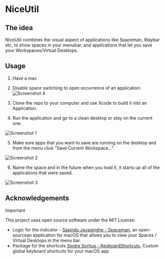 # NiceUtil

## The idea

NiceUtil combines the visual aspect of applications like Spaceman, Waybar etc, to show spaces in your menubar, and applications that let you save your Workspaces/Virtual Desktops.

## Usage

1. Have a mac
2. Disable space switching to open occurrence of an application:
![Screenshot 4](https://github.com/user-attachments/assets/6293d143-b9e8-4392-bde3-2d935f626eea)

3. Clone the repo to your computer and use Xcode to build it into an Application.
4. Run the application and go to a clean desktop or stay on the current one.

![Screenshot 1](https://github.com/user-attachments/assets/1f18566a-7ed4-4d67-92da-e3c7516bcad4)

5. Make sure apps that you want to save are running on the desktop and from the menu click "Save Current Workspace...".

![Screenshot 2](https://github.com/user-attachments/assets/4c2a3361-ce37-4b11-a4e4-88f26e7b09f5)

6. Name the space and in the future when you load it, it starts up all of the applications that were saved.
   
![Screenshot 3](https://github.com/user-attachments/assets/749f683c-9b9f-4804-b53a-507da252c5ac)

## Acknowledgements
> [!IMPORTANT]
>
> This project uses open source software under the MIT License:
>
> - Logic for the indicator - [Sasindu Jayasinghe - Spaceman](https://github.com/Jaysce/Spaceman), an open-sourcean application for macOS that allows you to view your Spaces / Virtual Desktops in the menu bar.
> - Package for the shortcuts [Sindre Sorhus - KeyboardShortcuts](https://github.com/sindresorhus/KeyboardShortcuts?tab=readme-ov-file), Custom global keyboard shortcuts for your macOS app
